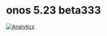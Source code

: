 # onos 5.23 beta333

[![Analytics](https://ga-beacon.appspot.com/UA-45976563-3/welcome-page)](https://github.com/igrigorik/ga-beacon)



